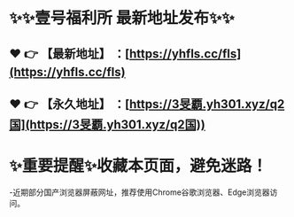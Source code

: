 :sparkles::sparkles:壹号福利所 最新地址发布:sparkles::sparkles:
==
:heart: :point_right: 【最新地址】 ：[https://yhfls.cc/fls](https://yhfls.cc/fls)
------
:heart: :point_right: 【永久地址】 ：[https://3旻覇.yh301.xyz/q2国](https://3旻覇.yh301.xyz/q2国))
------
:sparkles:重要提醒:sparkles:收藏本页面，避免迷路！
==

-近期部分国产浏览器屏蔽网址，推荐使用Chrome谷歌浏览器、Edge浏览器访问。
